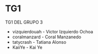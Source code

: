 # TG1
TG1 DEL GRUPO 3


+ vizquierdouah - Victor Izquierdo Ochoa
+ coralmanzard - Coral Manzanedo
+ tatycrash - Tatiana Alonso
+ KaiiYe - Kai Ye 
